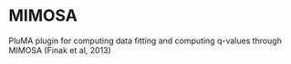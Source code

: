 # MIMOSA
PluMA plugin for computing data fitting and computing q-values through MIMOSA (Finak et al, 2013)
